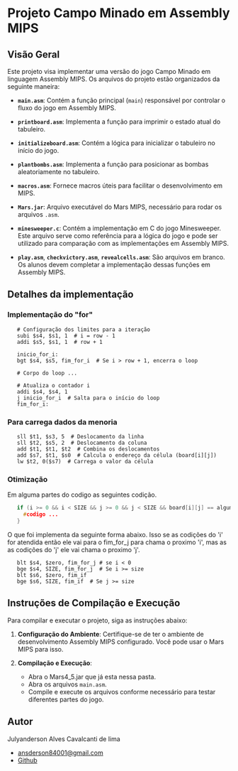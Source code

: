 # Projeto Campo Minado em Assembly MIPS

## Visão Geral

Este projeto visa implementar uma versão do jogo Campo Minado em linguagem Assembly MIPS. Os arquivos do projeto estão organizados da seguinte maneira:

- **`main.asm`**: Contém a função principal (`main`) responsável por controlar o fluxo do jogo em Assembly MIPS.

- **`printboard.asm`**: Implementa a função para imprimir o estado atual do tabuleiro.

- **`initializeboard.asm`**: Contém a lógica para inicializar o tabuleiro no início do jogo.

- **`plantbombs.asm`**: Implementa a função para posicionar as bombas aleatoriamente no tabuleiro.

- **`macros.asm`**: Fornece macros úteis para facilitar o desenvolvimento em MIPS.

- **`Mars.jar`**: Arquivo executável do Mars MIPS, necessário para rodar os arquivos `.asm`.

- **`minesweeper.c`**: Contém a implementação em C do jogo Minesweeper. Este arquivo serve como referência para a lógica do jogo e pode ser utilizado para comparação com as implementações em Assembly MIPS.

- **`play.asm`**, **`checkvictory.asm`**, **`revealcells.asm`**: São arquivos em branco. Os alunos devem completar a implementação dessas funções em Assembly MIPS.

## Detalhes da implementação 

### Implementação do "for"

``` assembly
   # Configuração dos limites para a iteração
   subi $s4, $s1, 1  # i = row - 1
   addi $s5, $s1, 1  # row + 1

   inicio_for_i:
   bgt $s4, $s5, fim_for_i  # Se i > row + 1, encerra o loop

   # Corpo do loop ...

   # Atualiza o contador i
   addi $s4, $s4, 1  
   j inicio_for_i  # Salta para o início do loop
   fim_for_i:
```

### Para carrega dados da menoria 

``` assembly
   sll $t1, $s3, 5  # Deslocamento da linha 
   sll $t2, $s5, 2  # Deslocamento da coluna 
   add $t1, $t1, $t2  # Combina os deslocamentos
   add $s7, $t1, $s0  # Calcula o endereço da célula (board[i][j])
   lw $t2, 0($s7)  # Carrega o valor da célula
```

### Otimização
Em alguma partes do codigo as seguintes codição.
```c
   if (i >= 0 && i < SIZE && j >= 0 && j < SIZE && board[i][j] == algumNumero) {
     #codigo ...
   }
```
O que foi implementa da seguinte forma abaixo. Isso se as codições do 'i' for atendida então ele vai para o fim_for_j para chama o proximo 'i', mas as as codições do 'j' ele vai chama o proximo 'j'.
```assembly
   blt $s4, $zero, fim_for_j # se i < 0
   bge $s4, SIZE, fim_for_j  # Se i >= size
   blt $s6, $zero, fim_if
   bge $s6, SIZE, fim_if  # Se j >= size 
```

## Instruções de Compilação e Execução

Para compilar e executar o projeto, siga as instruções abaixo:

1. **Configuração do Ambiente**: Certifique-se de ter o ambiente de desenvolvimento Assembly MIPS configurado. Você pode usar o Mars MIPS para isso.

2. **Compilação e Execução**:
   - Abra o Mars4_5.jar que já esta nessa pasta.
   - Abra os arquivos `main.asm`.
   - Compile e execute os arquivos conforme necessário para testar diferentes partes do jogo.


## Autor 
Julyanderson Alves Cavalcanti de lima
* ansderson84001@gmail.com
* [Github](https://github.com/ansderson122)
